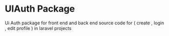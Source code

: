 
# UIAuth Package

Ui Auth package for front end and back end source code  for ( create , login , edit profile ) in laravel projects